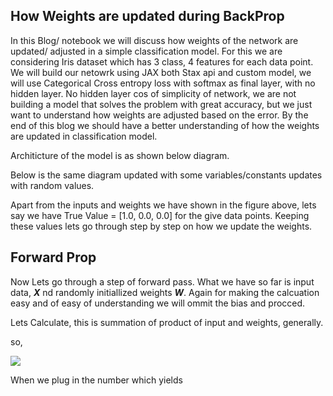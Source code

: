 ## **How Weights are updated during BackProp**


In this Blog/ notebook we will discuss how weights of the network are updated/ adjusted in a simple classification model. For this we are considering Iris dataset which has 3 class, 4 features for each data point. We will build our netowrk using JAX both Stax api and custom model, we will use Categorical Cross entropy loss with softmax as final layer, with no hidden layer. No hidden layer cos of simplicity of network, we are not building a model that solves the problem with great accuracy, but we just want to understand how weights are adjusted based on the error. By the end of this blog we should have a better understanding of how the weights are updated in classification model.

Architicture of the model is as shown below diagram.

Below is the same diagram updated with some variables/constants updates with random values.

Apart from the inputs and weights we have shown in the figure above, lets say we have True Value = [1.0, 0.0, 0.0] for the give data points. Keeping these values lets go through step by step on how we update the weights.

## Forward Prop

Now Lets go through a step of forward pass. What we have so far is input data, ***X*** nd randomly initiallized weights ***W***. Again for making the calcuation easy and of easy of understanding we will ommit the bias and procced. 

Lets Calculate, this is summation of product of input and weights, generally.

so, 

<img src="https://render.githubusercontent.com/render/math?math={\color{black} \displaystyle\Z_{1}^{1} = x^{1} * w_{11}^{1} + x^{2} * w_{12}^{1} + x^{3} * w_{13}^{1} + x_{4} * w_{14}^{1}}">

When we plug in the number which yields 
